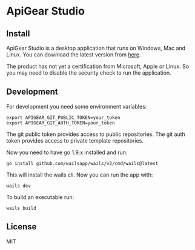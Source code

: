 # ApiGear Studio
 
## Install

ApiGear Studio is a desktop application that runs on Windows, Mac and Linux. You can download the latest version from [here](https://github.com/apigear-io/studio-releases/releases/latest).

The product has not yet a certification from Microsoft, Apple or Linux. So you may need to disable the security check to run the application.

## Development


For development you need some environment variables:

```
export APIGEAR_GIT_PUBLIC_TOKEN=your_token
export APIGEAR_GIT_AUTH_TOKEN=your_token
```

The git public token provides access to public repositories. The git auth token provides access to private template repositories.

Now you need to have go 1.9.x installed and run:

```
go install github.com/wailsapp/wails/v2/cmd/wails@latest
```

This will install the wails cli. Now you can run the app with:

```
wails dev
```


To build an executable run:

```
wails build
```

## License

MIT
